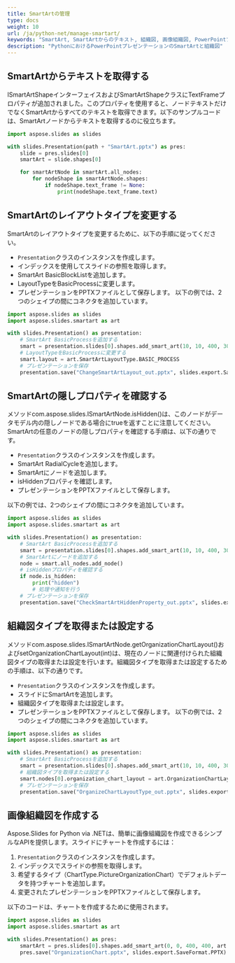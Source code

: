 ```yaml
---
title: SmartArtの管理
type: docs
weight: 10
url: /ja/python-net/manage-smartart/
keywords: "SmartArt, SmartArtからのテキスト, 組織図, 画像組織図, PowerPointプレゼンテーション, Python, Aspose.Slides for Python via .NET"
description: "PythonにおけるPowerPointプレゼンテーションのSmartArtと組織図"
---
```


## **SmartArtからテキストを取得する**
ISmartArtShapeインターフェイスおよびSmartArtShapeクラスにTextFrameプロパティが追加されました。このプロパティを使用すると、ノードテキストだけでなくSmartArtからすべてのテキストを取得できます。以下のサンプルコードは、SmartArtノードからテキストを取得するのに役立ちます。

```py
import aspose.slides as slides

with slides.Presentation(path + "SmartArt.pptx") as pres:
    slide = pres.slides[0]
    smartArt = slide.shapes[0]

    for smartArtNode in smartArt.all_nodes:
        for nodeShape in smartArtNode.shapes:
            if nodeShape.text_frame != None:
                print(nodeShape.text_frame.text)
```



## **SmartArtのレイアウトタイプを変更する**
SmartArtのレイアウトタイプを変更するために、以下の手順に従ってください。

- `Presentation`クラスのインスタンスを作成します。
- インデックスを使用してスライドの参照を取得します。
- SmartArt BasicBlockListを追加します。
- LayoutTypeをBasicProcessに変更します。
- プレゼンテーションをPPTXファイルとして保存します。
  以下の例では、2つのシェイプの間にコネクタを追加しています。

```py
import aspose.slides as slides
import aspose.slides.smartart as art

with slides.Presentation() as presentation:
    # SmartArt BasicProcessを追加する 
    smart = presentation.slides[0].shapes.add_smart_art(10, 10, 400, 300, art.SmartArtLayoutType.BASIC_BLOCK_LIST)
    # LayoutTypeをBasicProcessに変更する
    smart.layout = art.SmartArtLayoutType.BASIC_PROCESS
    # プレゼンテーションを保存
    presentation.save("ChangeSmartArtLayout_out.pptx", slides.export.SaveFormat.PPTX)
```



## **SmartArtの隠しプロパティを確認する**
メソッドcom.aspose.slides.ISmartArtNode.isHidden()は、このノードがデータモデル内の隠しノードである場合にtrueを返すことに注意してください。SmartArtの任意のノードの隠しプロパティを確認する手順は、以下の通りです。

- `Presentation`クラスのインスタンスを作成します。
- SmartArt RadialCycleを追加します。
- SmartArtにノードを追加します。
- isHiddenプロパティを確認します。
- プレゼンテーションをPPTXファイルとして保存します。

以下の例では、2つのシェイプの間にコネクタを追加しています。

```py
import aspose.slides as slides
import aspose.slides.smartart as art

with slides.Presentation() as presentation:
    # SmartArt BasicProcessを追加する 
    smart = presentation.slides[0].shapes.add_smart_art(10, 10, 400, 300, art.SmartArtLayoutType.RADIAL_CYCLE)
    # SmartArtにノードを追加する 
    node = smart.all_nodes.add_node()
    # isHiddenプロパティを確認する
    if node.is_hidden:
        print("hidden")
        # 処理や通知を行う
    # プレゼンテーションを保存
    presentation.save("CheckSmartArtHiddenProperty_out.pptx", slides.export.SaveFormat.PPTX)
```



## **組織図タイプを取得または設定する**
メソッドcom.aspose.slides.ISmartArtNode.getOrganizationChartLayout()およびsetOrganizationChartLayout(int)は、現在のノードに関連付けられた組織図タイプの取得または設定を行います。組織図タイプを取得または設定するための手順は、以下の通りです。

- `Presentation`クラスのインスタンスを作成します。
- スライドにSmartArtを追加します。
- 組織図タイプを取得または設定します。
- プレゼンテーションをPPTXファイルとして保存します。
  以下の例では、2つのシェイプの間にコネクタを追加しています。

```py
import aspose.slides as slides
import aspose.slides.smartart as art

with slides.Presentation() as presentation:
    # SmartArt BasicProcessを追加する 
    smart = presentation.slides[0].shapes.add_smart_art(10, 10, 400, 300, art.SmartArtLayoutType.ORGANIZATION_CHART)
    # 組織図タイプを取得または設定する 
    smart.nodes[0].organization_chart_layout = art.OrganizationChartLayoutType.LEFT_HANGING
    # プレゼンテーションを保存
    presentation.save("OrganizeChartLayoutType_out.pptx", slides.export.SaveFormat.PPTX)
```




## **画像組織図を作成する**
Aspose.Slides for Python via .NETは、簡単に画像組織図を作成できるシンプルなAPIを提供します。スライドにチャートを作成するには：

1. `Presentation`クラスのインスタンスを作成します。
1. インデックスでスライドの参照を取得します。
1. 希望するタイプ（ChartType.PictureOrganizationChart）でデフォルトデータを持つチャートを追加します。
1. 変更されたプレゼンテーションをPPTXファイルとして保存します。

以下のコードは、チャートを作成するために使用されます。

```py
import aspose.slides as slides
import aspose.slides.smartart as art

with slides.Presentation() as pres:
    smartArt = pres.slides[0].shapes.add_smart_art(0, 0, 400, 400, art.SmartArtLayoutType.PICTURE_ORGANIZATION_CHART)
    pres.save("OrganizationChart.pptx", slides.export.SaveFormat.PPTX)
```